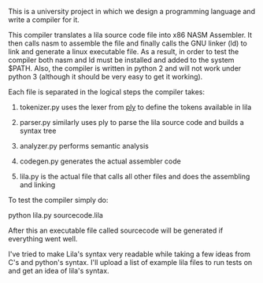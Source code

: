 This is a university project in which we design a programming language and write a compiler for it.

This compiler translates a lila source code file into x86 NASM Assembler. It then calls nasm to assemble the file and finally calls the GNU linker (ld) to link and generate a linux executable file.
As a result, in order to test the compiler both nasm and ld must be installed and added to the system $PATH. Also, the compiler is written in python 2 and will not work under python 3 (although it should be very easy to get it working).

Each file is separated in the logical steps the compiler takes:

1. tokenizer.py uses the lexer from <a href="https://github.com/dabeaz/ply">ply</a> to define the tokens available in lila

2. parser.py similarly uses ply to parse the lila source code and builds a syntax tree

3. analyzer.py performs semantic analysis

4. codegen.py generates the actual assembler code

5. lila.py is the actual file that calls all other files and does the assembling and linking

To test the compiler simply do:


python lila.py sourcecode.lila


After this an executable file called sourcecode will be generated if everything went well.

I've tried to make Lila's syntax very readable while taking a few ideas from C's and python's syntax.
I'll upload a list of example lila files to run tests on and get an idea of lila's syntax.
